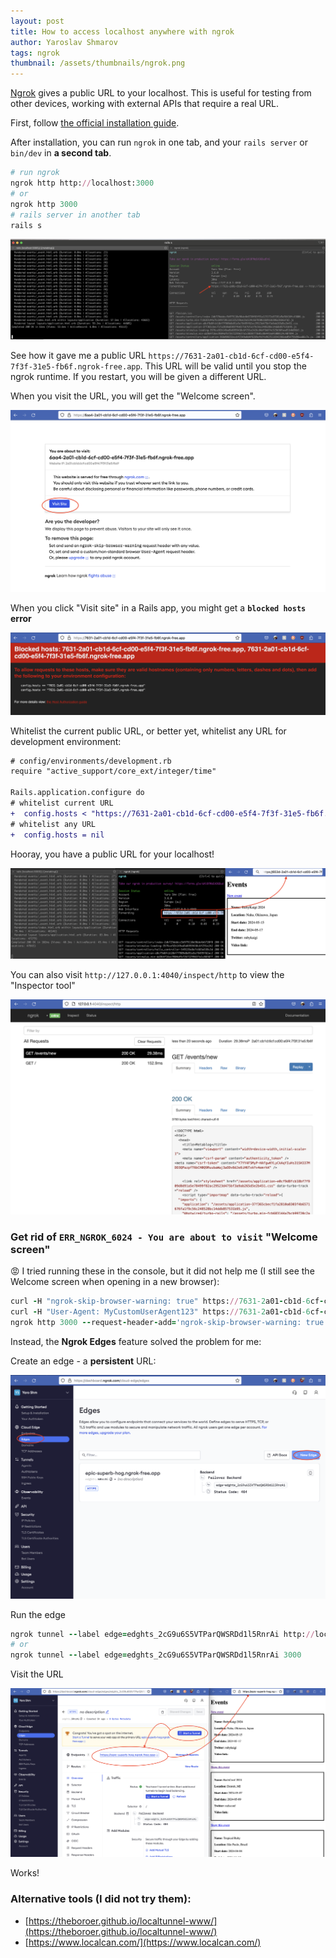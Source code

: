 ```yaml
---
layout: post
title: How to access localhost anywhere with ngrok
author: Yaroslav Shmarov
tags: ngrok
thumbnail: /assets/thumbnails/ngrok.png
---
```


[Ngrok](https://ngrok.com/) gives a public URL to your localhost. This is useful for testing from other devices, working with external APIs that require a real URL.

First, follow [the official installation guide](https://dashboard.ngrok.com/get-started/setup/macos).

After installation, you can run `ngrok` in one tab, and your `rails server` or `bin/dev` in **a second tab**.

```ruby
# run ngrok
ngrok http http://localhost:3000
# or
ngrok http 3000
# rails server in another tab
rails s
```

![run ngrok](/assets/images/ngrok-run.png)

See how it gave me a public URL `https://7631-2a01-cb1d-6cf-cd00-e5f4-7f3f-31e5-fb6f.ngrok-free.app`. This URL will be valid until you stop the ngrok runtime. If you restart, you will be given a different URL.

When you visit the URL, you will get the "Welcome screen".

![Ngrok welcome screen](/assets/images/ngrok-you-are-about-to-visit.png)

When you click "Visit site" in a Rails app, you might get a **`blocked hosts` error**

![Rails blocked hosts error](/assets/images/ngrok-blocked-hosts.png)

Whitelist the current public URL, or better yet, whitelist any URL for development environment:

```diff
# config/environments/development.rb
require "active_support/core_ext/integer/time"

Rails.application.configure do
# whitelist current URL
+  config.hosts < "https://7631-2a01-cb1d-6cf-cd00-e5f4-7f3f-31e5-fb6f.ngrok-free.app"
# whitelist any URL
+  config.hosts = nil
```

Hooray, you have a public URL for your localhost!

![ngrok works](/assets/images/ngrok-public-onetime-url.png)

You can also visit `http://127.0.0.1:4040/inspect/http` to view the "Inspector tool"

![ngrok inspector](/assets/images/ngrok-inspector.png)

### Get rid of `ERR_NGROK_6024 - You are about to visit` "Welcome screen"

😡 I tried running these in the console, but it did not help me (I still see the Welcome screen when opening in a new browser):

```ruby
curl -H "ngrok-skip-browser-warning: true" https://7631-2a01-cb1d-6cf-cd00-e5f4-7f3f-31e5-fb6f.ngrok-free.app
curl -H "User-Agent: MyCustomUserAgent123" https://7631-2a01-cb1d-6cf-cd00-e5f4-7f3f-31e5-fb6f.ngrok-free.app
ngrok http 3000 --request-header-add='ngrok-skip-browser-warning: true'
```

Instead, the **Ngrok Edges** feature solved the problem for me:

Create an edge - a **persistent** URL:

![ngrok create edge](/assets/images/ngrok-edge-create.png)

Run the edge

```ruby
ngrok tunnel --label edge=edghts_2cG9u6S5VTParQWSRDd1l5RnrAi http://localhost:3000
# or
ngrok tunnel --label edge=edghts_2cG9u6S5VTParQWSRDd1l5RnrAi 3000
```

Visit the URL

![ngrok edge run](/assets/images/ngrok-edge-run.png)

Works!

### Alternative tools (I did not try them):

* [https://theboroer.github.io/localtunnel-www/](https://theboroer.github.io/localtunnel-www/)
* [https://www.localcan.com/](https://www.localcan.com/)

